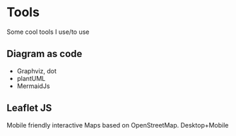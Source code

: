 # Tools

Some cool tools I use/to use


## Diagram as code

- Graphviz, dot
- plantUML
- MermaidJs

## Leaflet JS

Mobile friendly interactive Maps based on OpenStreetMap. Desktop+Mobile